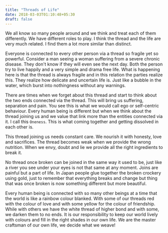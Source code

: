 ```yaml
---
title: "Threads of Life"
date: 2018-03-03T01:10:48+05:30
draft: false
---
```


We all know so many people around and we think and treat each of them differently. We have different roles to play. I think the thread and the life are very much related. I find them a lot more similar than distinct.

Everyone is connected to every other person via a thread so fragile yet so powerful. Consider a man seeing a woman suffering from a severe chronic disease. They don't know if they will even see the next day. Both the person try to live happily and a very simple and drama free life. What is happening here is that the thread is always fragile and in this relation the parties realize this. They realize how delicate and uncertain life is. Just like a bubble in the water, which burst into nothingness without any warnings.

There are times when we forget about this thread and start to think about the two ends connected via the thread. This will bring us suffering, separation and pain. You see this is what we would call ego or self-centric behaviour. Every human being is different but when we think about the thread joining us and we value that link more than the entities connected via it. I call this `Oneness`. This is what coming together and getting dissolved in each other is.

This thread joining us needs constant care. We nourish it with honesty, love and sacrifices. The thread becomes weak when we provide the wrong nutrition. When we envy, doubt and lie we provide all the right ingredients to break it.

No thread once broken can be joined in the same way it used to be, just like a river you see under your eyes is not that same at any moment. Joins are painful but a part of life. In Japan people glue together the broken crockery using gold, just to remember that everything breaks and change but thing that was once broken is now something different but more beautiful.

Every human being is connected with so many other beings at a time that the world is like a rainbow colour blanked. With some of our threads red with the colour of love and with some yellow for the colour of friendship. While with others we have the white thread of higher bond and with some, we darken them to no ends. It is our responsibility to keep our world lively with colours and fill in the right shades in our own life. We are the master craftsman of our own life, we decide what we weave!

